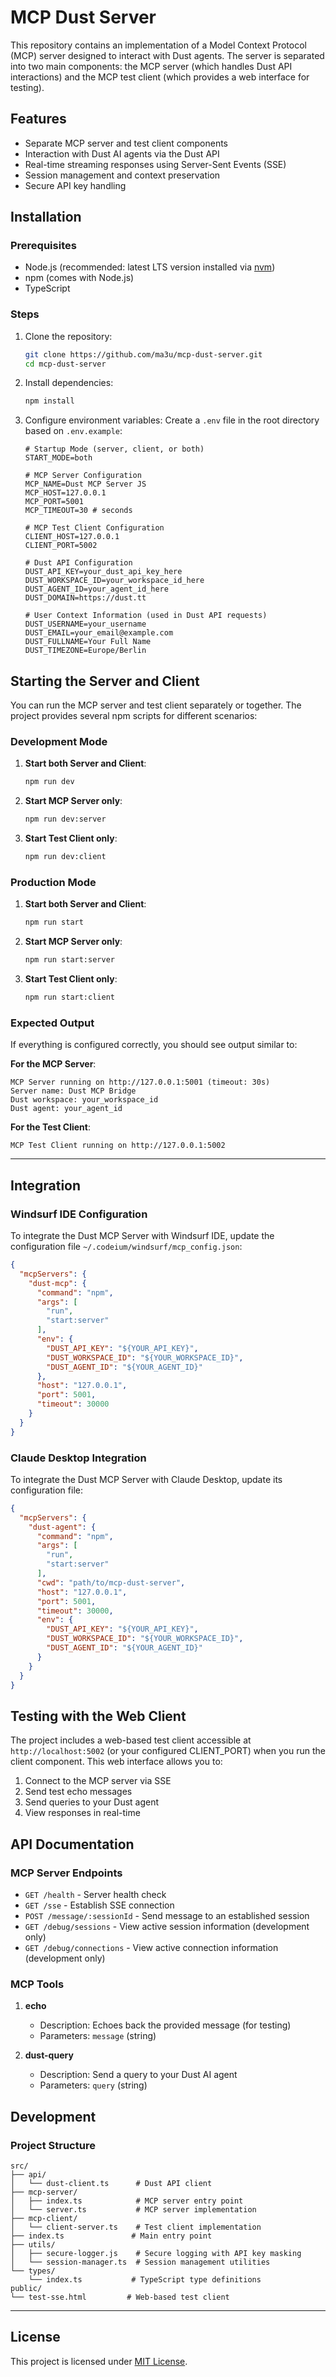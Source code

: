 # MCP Dust Server

This repository contains an implementation of a Model Context Protocol (MCP) server designed to interact with Dust agents. The server is separated into two main components: the MCP server (which handles Dust API interactions) and the MCP test client (which provides a web interface for testing).

## Features

- Separate MCP server and test client components
- Interaction with Dust AI agents via the Dust API
- Real-time streaming responses using Server-Sent Events (SSE)
- Session management and context preservation
- Secure API key handling

## Installation

### Prerequisites
- Node.js (recommended: latest LTS version installed via [nvm](https://github.com/nvm-sh/nvm))
- npm (comes with Node.js)
- TypeScript

### Steps
1. Clone the repository:
   ```bash
   git clone https://github.com/ma3u/mcp-dust-server.git
   cd mcp-dust-server
   ```

2. Install dependencies:
   ```bash
   npm install
   ```

3. Configure environment variables:
   Create a `.env` file in the root directory based on `.env.example`:

   ```env
   # Startup Mode (server, client, or both)
   START_MODE=both
   
   # MCP Server Configuration
   MCP_NAME=Dust MCP Server JS
   MCP_HOST=127.0.0.1
   MCP_PORT=5001
   MCP_TIMEOUT=30 # seconds
   
   # MCP Test Client Configuration
   CLIENT_HOST=127.0.0.1
   CLIENT_PORT=5002
   
   # Dust API Configuration
   DUST_API_KEY=your_dust_api_key_here
   DUST_WORKSPACE_ID=your_workspace_id_here
   DUST_AGENT_ID=your_agent_id_here
   DUST_DOMAIN=https://dust.tt
   
   # User Context Information (used in Dust API requests)
   DUST_USERNAME=your_username
   DUST_EMAIL=your_email@example.com
   DUST_FULLNAME=Your Full Name
   DUST_TIMEZONE=Europe/Berlin
   ```


## Starting the Server and Client

You can run the MCP server and test client separately or together. The project provides several npm scripts for different scenarios:

### Development Mode

1. **Start both Server and Client**:
   ```bash
   npm run dev
   ```


2. **Start MCP Server only**:
   ```bash
   npm run dev:server
   ```


3. **Start Test Client only**:
   ```bash
   npm run dev:client
   ```


### Production Mode

1. **Start both Server and Client**:
   ```bash
   npm run start
   ```


2. **Start MCP Server only**:
   ```bash
   npm run start:server
   ```


3. **Start Test Client only**:
   ```bash
   npm run start:client
   ```


### Expected Output
If everything is configured correctly, you should see output similar to:

**For the MCP Server**:

```text
MCP Server running on http://127.0.0.1:5001 (timeout: 30s)
Server name: Dust MCP Bridge
Dust workspace: your_workspace_id
Dust agent: your_agent_id
```

**For the Test Client**:

```text
MCP Test Client running on http://127.0.0.1:5002
```

---

## Integration

### Windsurf IDE Configuration

To integrate the Dust MCP Server with Windsurf IDE, update the configuration file `~/.codeium/windsurf/mcp_config.json`:

```json
{
  "mcpServers": {
    "dust-mcp": {
      "command": "npm",
      "args": [
        "run",
        "start:server"
      ],
      "env": {
        "DUST_API_KEY": "${YOUR_API_KEY}",
        "DUST_WORKSPACE_ID": "${YOUR_WORKSPACE_ID}",
        "DUST_AGENT_ID": "${YOUR_AGENT_ID}"
      },
      "host": "127.0.0.1",
      "port": 5001,
      "timeout": 30000
    }
  }
}
```

### Claude Desktop Integration

To integrate the Dust MCP Server with Claude Desktop, update its configuration file:

```json
{
  "mcpServers": {
    "dust-agent": {
      "command": "npm",
      "args": [
        "run",
        "start:server"
      ],
      "cwd": "path/to/mcp-dust-server",
      "host": "127.0.0.1",
      "port": 5001,
      "timeout": 30000,
      "env": {
        "DUST_API_KEY": "${YOUR_API_KEY}",
        "DUST_WORKSPACE_ID": "${YOUR_WORKSPACE_ID}",
        "DUST_AGENT_ID": "${YOUR_AGENT_ID}"
      }
    }
  }
}
```


## Testing with the Web Client

The project includes a web-based test client accessible at `http://localhost:5002` (or your configured CLIENT_PORT) when you run the client component. This web interface allows you to:

1. Connect to the MCP server via SSE
2. Send test echo messages
3. Send queries to your Dust agent
4. View responses in real-time

## API Documentation

### MCP Server Endpoints

- `GET /health` - Server health check
- `GET /sse` - Establish SSE connection
- `POST /message/:sessionId` - Send message to an established session
- `GET /debug/sessions` - View active session information (development only)
- `GET /debug/connections` - View active connection information (development only)

### MCP Tools

1. **echo**
   - Description: Echoes back the provided message (for testing)
   - Parameters: `message` (string)

2. **dust-query**
   - Description: Send a query to your Dust AI agent
   - Parameters: `query` (string)

## Development

### Project Structure

```text
src/
├── api/
│   └── dust-client.ts      # Dust API client
├── mcp-server/
│   ├── index.ts            # MCP server entry point
│   └── server.ts           # MCP server implementation
├── mcp-client/
│   └── client-server.ts    # Test client implementation
├── index.ts               # Main entry point
├── utils/
│   ├── secure-logger.js    # Secure logging with API key masking
│   └── session-manager.ts  # Session management utilities
└── types/
    └── index.ts           # TypeScript type definitions
public/
└── test-sse.html         # Web-based test client
```


---

## License

This project is licensed under [MIT License](LICENSE).